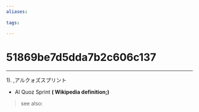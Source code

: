 ```yaml
---
aliases:
    
tags:
    
---
```


# 51869be7d5dda7b2c606c137
---
1).
,アルクォズスプリント

- Al Quoz Sprint
**( Wikipedia definition;)**
> see also: 
            